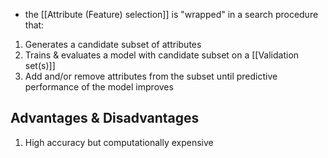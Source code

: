 - the [[Attribute (Feature) selection]] is "wrapped" in a search procedure that:
1. Generates a candidate subset of attributes
2. Trains & evaluates a model with candidate subset on a [[Validation set(s)]]
3. Add and/or remove attributes from the subset until predictive performance of the model improves
## Advantages & Disadvantages
1. High accuracy but computationally expensive